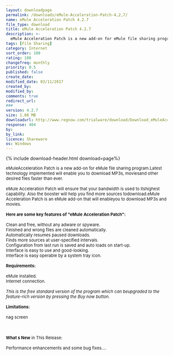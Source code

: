 ```yaml
---
layout: downloadpage
permalink: /downloads/eMule-Acceleration-Patch-4,2,7/
name: eMule Acceleration Patch 4.2.7
file_type: download
title: eMule Acceleration Patch 4.2.7
description: >-
  eMule Acceleration Patch is a new add-on for eMule file sharing program
tags: [File Sharing]
category: Internet
sort_order: 100
rating: 100
changefreq: monthly
priority: 0.5
published: false
create_date: 
modified_date: 03/11/2017
created_by: 
modified_by: 
comments: true
redirect_url: 
### 
version: 4.2.7
size: 1.08 MB
downloadurl: http://www.regnow.com/trialware/download/Download_eMuleAccelerationPatch_installer.exe?item=12769 10&affiliate=22260
response: 404
by: 
by_link: 
licence: Shareware
os: Windows
---
```


{% include download-header.html download=page%}

<p style="fix-download-text !important">
<p><font size="2">eMuleAcceleration Patch is a new add-on for eMule file sharing program.Latest technology implemented will enable you to download MP3s, moviesand other desired files faster than ever. <br />
<br />
eMule Acceleration Patch will ensure that your bandwidth is used to itshighest capability. Also the booster will help you find more sources todownload.eMule Acceleration Patch is an eMule add-on that will enableyou to download MP3s and movies.<br />
<br />
<span><strong>Here are some key features of "eMule Acceleration Patch":</strong></span><br />
<br />
Clean and free, without any adware or spyware.<br />
Finished and wrong files are cleaned automatically. <br />
Automatically resumes paused downloads.<br />
Finds more sources at user-specified intervals.<br />
Configuration from last run is saved and auto loads on start-up.<br />
Interface is easy to use and good-looking.<br />
Interface is easy operable by a system tray icon.<br />
<br />
<span><strong>Requirements:</strong></span><br />
<br />
eMule installed.<br />
Internet connection.<br />
<br />
<em>This is the free standard version of the program which can beupgraded to the feature-rich version by pressing the Buy now button.</em><br />
<br />
<span><strong>Limitations:</strong></span><br />
<br />
nag screen<br />
</font></p>
<div class="celltext_big"><br />
<br />
<font size="2"><strong>What s New</strong> in This Release:<br />
<br />
Performance enhancements and some bug fixes.... </font></div></p>
